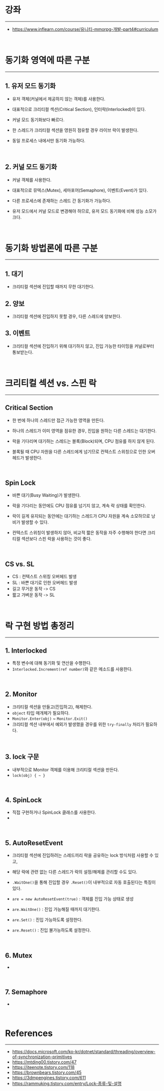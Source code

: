 # 강좌
---
 - <https://www.inflearn.com/course/유니티-mmorpg-개발-part4#curriculum>

<br>


# 동기화 영역에 따른 구분
---

## **1. 유저 모드 동기화**

- 유저 객체(커널에서 제공하지 않는 객체)를 사용한다.

- 대표적으로 크리티컬 섹션(Critical Section), 인터락(Interlocked)이 있다.

- 커널 모드 동기화보다 빠르다.

- 한 스레드가 크리티컬 섹션을 영원히 점유할 경우 라이브 락이 발생한다.

- 동일 프로세스 내에서만 동기화 가능하다.

<br>

## **2. 커널 모드 동기화**

- 커널 객체를 사용한다.

- 대표적으로 뮤텍스(Mutex), 세마포어(Semaphore), 이벤트(Event)가 있다.

- 다른 프로세스에 존재하는 스레드 간 동기화가 가능하다.

- 유저 모드에서 커널 모드로 변경해야 하므로, 유저 모드 동기화에 비해 성능 소모가 크다.

<br>

# 동기화 방법론에 따른 구분
---

## 1. 대기

- 크리티컬 섹션에 진입할 때까지 무한 대기한다.

## 2. 양보

- 크리티컬 섹션에 진입하지 못할 경우, 다른 스레드에 양보한다.

## 3. 이벤트

- 크리티컬 섹션에 진입하기 위해 대기하지 않고, 진입 가능한 타이밍을 커널로부터 통보받는다.

<br>

# 크리티컬 섹션 vs. 스핀 락
---

## **Critical Section**

- 한 번에 하나의 스레드만 접근 가능한 영역을 만든다.

- 하나의 스레드가 이미 영역을 점유한 경우, 진입을 원하는 다른 스레드는 대기한다.

- 락을 기다리며 대기하는 스레드는 블록(Block)되며, CPU 점유를 하지 않게 된다.

- 블록될 때 CPU 자원을 다른 스레드에게 넘기므로 컨텍스트 스위칭으로 인한 오버헤드가 발생한다.

<br>

## **Spin Lock**

- 바쁜 대기(Busy Waiting)가 발생한다.

- 락을 기다리는 동안에도 CPU 점유를 넘기지 않고, 계속 락 상태를 확인한다.

- 락이 길게 유지되는 동안에는 대기하는 스레드가 CPU 자원을 계속 소모하므로 낭비가 발생할 수 있다.

- 컨텍스트 스위칭이 발생하지 않아, 비교적 짧은 동작을 자주 수행해야 한다면 크리티컬 섹션보다 스핀 락을 사용하는 것이 좋다.

<br>

## CS vs. SL

- CS : 컨텍스트 스위칭 오버헤드 발생
- SL : 바쁜 대기로 인한 오버헤드 발생
- 길고 무거운 동작 -> CS
- 짧고 가벼운 동작 -> SL

<br>

# 락 구현 방법 총정리
---

## **1. Interlocked**
 - 특정 변수에 대해 동기화 및 연산을 수행한다.
 - `Interlocked.Increment(ref number)`와 같은 메소드를 사용한다.

<br>

## **2. Monitor**
 - 크리티컬 섹션을 만들고(진입하고), 해제한다.
 - `object` 타입 매개체가 필요하다.
 - `Monitor.Enter(obj)` ~ `Monitor.Exit()`
 - 크리티컬 섹션 내부에서 예외가 발생했을 경우를 위한 `try-finally` 처리가 필요하다.

<br>

## **3. lock 구문**
 - 내부적으로 Monitor 객체를 이용해 크리티컬 섹션을 만든다.
 - `lock(obj) { ~ }`

<br>

## **4. SpinLock**
 - 직접 구현하거나 SpinLock 클래스를 사용한다.
 - 

<br>

## **5. AutoResetEvent**
 - 크리티컬 섹션에 진입하려는 스레드끼리 락을 공유하는 lock 방식처럼 사용할 수 있고,
 - 해당 락에 관련 없는 다른 스레드가 락의 설정/해제를 관리할 수도 있다.
 - `.WaitOne()`을 통해 진입할 경우 `.Reset()`이 내부적으로 자동 호출된다는 특징이 있다.

 - `are = new AutoResetEvent(true)` : 객체를 진입 가능 상태로 생성
 - `are.WaitOne()` : 진입 가능해질 때까지 대기한다.
 - `are.Set()` : 진입 가능하도록 설정한다.
 - `are.Reset()` : 진입 불가능하도록 설정한다.

<br>

## **6. Mutex**
 - 

<br>

## **7. Semaphore**
 - 


<br>

# References
---
- <https://docs.microsoft.com/ko-kr/dotnet/standard/threading/overview-of-synchronization-primitives>
- <https://mtding00.tistory.com/47>
- <https://iteenote.tistory.com/118>
- <https://brownbears.tistory.com/45>
- <https://3dmpengines.tistory.com/611>
- <https://rammuking.tistory.com/entry/Lock-종류-및-설명>